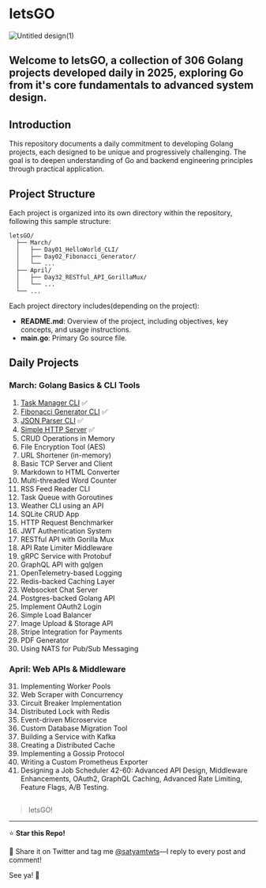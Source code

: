 # letsGO

![Untitled design(1)](https://github.com/user-attachments/assets/c247b8f4-d69b-4522-af59-ba5bc1ad1fff)


Welcome to **letsGO**, a collection of 306 Golang projects developed daily in 2025, exploring Go from it's core fundamentals to advanced system design.
---
## Introduction

This repository documents a daily commitment to developing Golang projects, each designed to be unique and progressively challenging. The goal is to deepen understanding of Go and backend engineering principles through practical application.

## Project Structure

Each project is organized into its own directory within the repository, following this sample structure:

```
letsGO/
  ├── March/
  │   ├── Day01_HelloWorld_CLI/
  │   ├── Day02_Fibonacci_Generator/
  │   └── ...
  ├── April/
  │   ├── Day32_RESTful_API_GorillaMux/
  │   └── ...
  └── ...
```

Each project directory includes(depending on the project):

- **README.md**: Overview of the project, including objectives, key concepts, and usage instructions.
- **main.go**: Primary Go source file.


## Daily Projects

### March: Golang Basics & CLI Tools

1. [Task Manager CLI](https://github.com/Satyxm/letsGO/tree/main/taskcli) ✅
2. [Fibonacci Generator CLI](https://github.com/Satyxm/letsGO/tree/main/fibo_CLI) ✅
3. [JSON Parser CLI](https://github.com/Satyxm/letsGO/tree/main/jsonparser) ✅
4. [Simple HTTP Server](https://github.com/Satyxm/letsGO/tree/main/httpserver) ✅
5. CRUD Operations in Memory
6. File Encryption Tool (AES)
7. URL Shortener (in-memory)
8. Basic TCP Server and Client
9. Markdown to HTML Converter
10. Multi-threaded Word Counter
11. RSS Feed Reader CLI
12. Task Queue with Goroutines
13. Weather CLI using an API
14. SQLite CRUD App
15. HTTP Request Benchmarker
16. JWT Authentication System
17. RESTful API with Gorilla Mux
18. API Rate Limiter Middleware
19. gRPC Service with Protobuf
20. GraphQL API with gqlgen
21. OpenTelemetry-based Logging
22. Redis-backed Caching Layer
23. Websocket Chat Server
24. Postgres-backed Golang API
25. Implement OAuth2 Login
26. Simple Load Balancer
27. Image Upload & Storage API
28. Stripe Integration for Payments
29. PDF Generator
30. Using NATS for Pub/Sub Messaging

### April: Web APIs & Middleware

31. Implementing Worker Pools
32. Web Scraper with Concurrency
33. Circuit Breaker Implementation
34. Distributed Lock with Redis
35. Event-driven Microservice
36. Custom Database Migration Tool
37. Building a Service with Kafka
38. Creating a Distributed Cache
39. Implementing a Gossip Protocol
40. Writing a Custom Prometheus Exporter
41. Designing a Job Scheduler
    42-60: Advanced API Design, Middleware Enhancements, OAuth2, GraphQL Caching, Advanced Rate Limiting, Feature Flags, A/B Testing.

##

> letsGO!



---

⭐ **Star this Repo!**  

🔗 Share it on Twitter and tag me [@satyamtwts](https://twitter.com/satyamtwts)—I reply to every post and comment!  

See ya! 👋  
